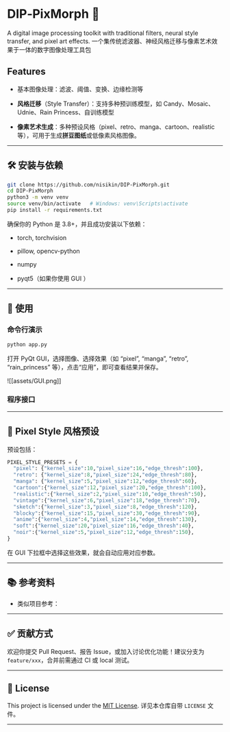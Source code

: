 # DIP‑PixMorph 🎨

A digital image processing toolkit with traditional filters, neural style transfer, and pixel art effects. 
一个集传统滤波器、神经风格迁移与像素艺术效果于一体的数字图像处理工具包
##  Features

- 基本图像处理：滤波、阈值、变换、边缘检测等
    
- **风格迁移**（Style Transfer）：支持多种预训练模型，如 Candy、Mosaic、Udnie、Rain Princess、自训练模型
    
- **像素艺术生成**：多种预设风格（pixel、retro、manga、cartoon、realistic 等），可用于生成**拼豆图纸**或低像素风格图像。
    

---

## 🛠️ 安装与依赖

```bash
git clone https://github.com/nisikin/DIP-PixMorph.git
cd DIP-PixMorph
python3 -m venv venv
source venv/bin/activate   # Windows: venv\Scripts\activate
pip install -r requirements.txt
```

确保你的 Python 是 3.8+，并且成功安装以下依赖：

- torch, torchvision
    
- pillow, opencv-python
    
- numpy
    
- pyqt5（如果你使用 GUI ）
    

---

## 🚀 使用

### 命令行演示

```bash
python app.py
```

打开 PyQt GUI，选择图像、选择效果（如 “pixel”, “manga”, “retro”, “rain_princess” 等），点击“应用”，即可查看结果并保存。

![[assets/GUI.png]]

### 程序接口



---

## 🎨 Pixel Style 风格预设

预设包括：

```python
PIXEL_STYLE_PRESETS = {
  "pixel": {"kernel_size":10,"pixel_size":16,"edge_thresh":100},
  "retro": {"kernel_size":8,"pixel_size":24,"edge_thresh":80},
  "manga": {"kernel_size":5,"pixel_size":12,"edge_thresh":60},
  "cartoon":{"kernel_size":12,"pixel_size":20,"edge_thresh":100},
  "realistic":{"kernel_size":2,"pixel_size":10,"edge_thresh":50},
  "vintage":{"kernel_size":6,"pixel_size":18,"edge_thresh":70},
  "sketch":{"kernel_size":3,"pixel_size":8,"edge_thresh":120},
  "blocky":{"kernel_size":15,"pixel_size":30,"edge_thresh":90},
  "anime":{"kernel_size":4,"pixel_size":14,"edge_thresh":130},
  "soft":{"kernel_size":20,"pixel_size":16,"edge_thresh":40},
  "noir":{"kernel_size":5,"pixel_size":12,"edge_thresh":150},
}
```

在 GUI 下拉框中选择这些效果，就会自动应用对应参数。


---

## 📚 参考资料

- 类似项目参考：    


---

## ✅ 贡献方式

欢迎你提交 Pull Request、报告 Issue，或加入讨论优化功能！建议分支为 `feature/xxx`，合并前需通过 CI 或 local 测试。

---

## 📄 License

This project is licensed under the [MIT License](LICENSE).
详见本仓库自带 `LICENSE` 文件。

---
